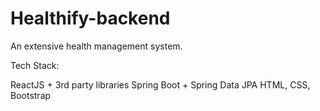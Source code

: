 # Healthify-backend

An extensive health management system.

Tech Stack:

ReactJS + 3rd party libraries
Spring Boot + Spring Data JPA
HTML, CSS, Bootstrap
